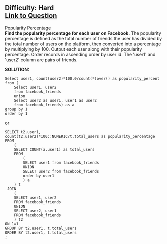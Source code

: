 Difficulty: Hard  
[Link to Question](https://platform.stratascratch.com/coding-question?id=10284&python=)
----------------------------------------------------------------------------------------

Popularity Percentage  
**Find the popularity percentage for each user on Facebook.** The popularity percentage is defined as the total number of friends the user has divided by the total number of users on the platform, then converted into a percentage by multiplying by 100.
Output each user along with their popularity percentage. Order records in ascending order by user id.
The 'user1' and 'user2' column are pairs of friends.

**SOLUTION:**
```
Select user1, count(user2)*100.0/count(*)over() as popularity_percent
from (
    Select user1, user2
    from facebook_friends
    union
    Select user2 as user1, user1 as user2
    from facebook_friends) as a
group by 1
order by 1
```

or

```
SELECT t2.user1, 
count(t2.user2)*100::NUMERIC/t.total_users as popularity_percentage
FROM
    (
    SELECT COUNT(a.user1) as total_users
    FROM
        (
        SELECT user1 from facebook_friends
        UNION
        SELECT user2 from facebook_friends
        order by user1
        ) a
    ) t
 JOIN 
    (
    SELECT user1, user2
    FROM facebook_friends
    UNION
    SELECT user2, user1
    FROM facebook_friends
    ) t2
ON 1=1
GROUP BY t2.user1, t.total_users
ORDER BY t2.user1, t.total_users
;
```
